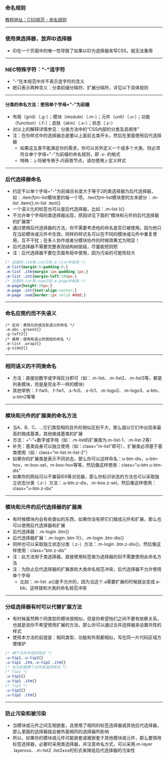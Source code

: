 ### 命名规则
[教程地址：CSS规范 - 命名规则](http://nec.netease.com/standard/css-name.html)

---
### 使用类选择器，放弃ID选择器
- ID在一个页面中的唯一性导致了如果以ID为选择器来写CSS，就无法重用

---
### NEC特殊字符："-"连字符
- "-"在本规范中并不表示连字符的含义
- 她只表示两种含义：分类前缀分隔符、扩展分隔符，详见以下具体规则

---
#### 分类的命名方法：使用单个字母+"-"为前缀
- 布局（grid）（.g-）；模块（module）（.m-）；元件（unit）（.u-）；功能（function）（.f-）；皮肤（skin）（.s-）；状态（.z-）
- 对以上的解释详情参见：分类方法中的“CSS内部的分类及其顺序”
- 注：在你样式中的选择器总是要以上面前五类开头，然后在里面使用后代选择器
  - 如果这五类不能满足你的需求，你可以另外定义一个或多个大类，但必须符合单个字母+"-"为前缀的命名规则，即 .x- 的格式
  - 特殊：.j-将被专用于JS获取节点，请勿使用.j-定义样式

---
### 后代选择器命名
- 约定不以单个字母+"-"为前缀且长度大于等于2的类选择器为后代选择器，如：.item为m-list模块里的每一个项，.text为m-list模块里的文本部分：.m-list .item{}.m-list .text{}
- 一个语义化的标签也可以是后代选择器，比如：.m-list li{}
- 不允许单个字母的类选择器出现，原因详见下面的“模块和元件的后代选择器的扩展类”
- 通过使用后代选择器的方法，你不需要考虑他的命名是否已被使用，因为他只在当前模块或元件中生效，同样的样式名可以在不同的模块或元件中重复使用，互不干扰；在多人协作或者分模块协作的时候效果尤为明显！
- 后代选择器不需要完整表现结构树层级，尽量能短则短
- 注：后代选择器不要在页面布局中使用，因为污染的可能性较大

```css
/* 这里的.itm和.cnt只在.m-list中有效 */
.m-list{margin:0;padding:0;}
.m-list .itm{margin:1px;padding:1px;}
.m-list .cnt{margin-left:100px;}
/* 这里的.cnt和.num只在.m-page中有效 */
.m-page{height:20px;}
.m-page .cnt{text-align:center;}
.m-page .num{border:1px solid #ddd;}
```
---
### 命名应简约而不失语义
```
/* 反对：表现化的或没有语义的命名 */
.m-abc .green2{}
.g-left2{}
/* 推荐：使用有语义的简短的命名 */
.m-list .wrap2{}
.g-side2{}
```

---
### 相同语义的不同类命名
- 方法：直接加数字或字母区分即可（如：.m-list、.m-list2、.m-list3等，都是列表模块，但是是完全不一样的模块）
- 其他举例：.f-fw0、.f-fw1、.s-fc0、.s-fc1、.m-logo2、.m-logo3、u-btn、u-btn2等等

---
### 模块和元件的扩展类的命名方法
- 当A、B、C、...它们类型相同且外形相似区别不大，那么就以它们中出现率最高的做成基类，其他做成基类的扩展
- 方法：+“-”+数字或字母（如：.m-list的扩展类为.m-list-1、.m-list-2等）
- 补充：基类自身可以独立使用（如：class="m-list"即可），扩展类必须基于基类使用（如：class="m-list m-list-2"）
- 如果你的扩展类是表示不同状态，那么你可以这样命名：u-btn-dis，u-btn-hov，m-box-sel，m-box-hov等等，然后像这样使用：class="u-btn u-btn-dis"
- 如果你的网站可以不兼容IE6等浏览器，那么你标识状态的方法也可以采取独立状态分类（.z-）方法：.u-btn.z-dis，.m-box.z-sel，然后像这样使用：class="u-btn z-dis"

---
### 模块和元件的后代选择器的扩展类
- 有时候模块内会有些类似的东西，如果你没有把它们做成元件和扩展，那么也可以使用后代选择器和扩展
- 后代选择器：.m-login .btn{}
- 后代选择器扩展：.m-login .btn-1{}，.m-login .btn-dis{}
- 同样也可以采取独立状态分类（.z-）方法：.m-login .btn.z-dis{}，然后像这样使用：class="btn z-dis"
- 注：此方法用于类选择器，直接使用标签做为选择器的则不需要使用此命名方法
- 注：为防止后代选择器的扩展类和大类命名规范冲突，后代选择器不允许使用单个字母
  - 比如：.m-list .a{}是不允许的，因为当这个.a需要扩展的时候就会变成.a-bb，这样就和大类的命名规范冲突
  
---
### 分组选择器有时可以代替扩展方法
- 有时候虽然两个同类型的模块很相似，但是你希望他们之间不要有依赖关系，也就是说你不希望使用扩展的方法，那么你可以通过合并选择器来设置共性的样式
- 使用本方法的前提是：相同类型、功能和外观都相似，写在同一片代码区域方便维护

```css
/* 两个元件共性的样式 */
.u-tip1,.u-tip2{}
.u-tip1 .itm,.u-tip2 .itm{}
/* 在分别是两个元件各自的样式 */
/* tip1 */
.u-tip1{}
.u-tip1 .itm{}
/* tip2 */
.u-tip2{}
.u-tip2 .itm{}
```

---
### 防止污染和被污染
- 当模块或元件之间互相嵌套，且使用了相同的标签选择器或其他后代选择器，那么里面的选择器就会被外面相同的选择器所影响
- 所以，如果你的模块或元件可能嵌套或被嵌套于其他模块或元件，那么要慎用标签选择器，必要时采用类选择器，并注意命名方式，可以采用.m-layer .layerxxx、.m-list2 .list2xxx的形式来降低后代选择器的污染性
